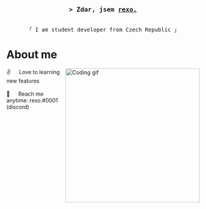 <!-- Intro  -->
<h3 align="center">
        <samp>&gt; Zdar, jsem
                <b><a target="_blank" href="https://alsiam.com">rexo.</a></b>
        </samp>
</h3>


<p align="center"> 
  <samp>
    <br>
    「 I am student developer from Czech Republic 」
    <br>
  </samp>
</p>

<!-- About Section -->
 # About me
 
<p>
 <img align="right" width="350" src="/assets/programming.gif" alt="Coding gif" />
  
 ✌️ &emsp; Love to learning new features <br/><br/>
 📧 &emsp; Reach me anytime: rexo.#0001 (discord)<br/><br/>

</p>
